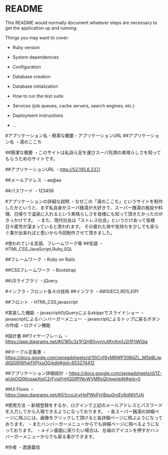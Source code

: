 # README

This README would normally document whatever steps are necessary to get the
application up and running.

Things you may want to cover:

* Ruby version

* System dependencies

* Configuration

* Database creation

* Database initialization

* How to run the test suite

* Services (job queues, cache servers, search engines, etc.)

* Deployment instructions

* ...

#アプリケーション名・簡潔な概要・アプリケーションURL
##アプリケーション名
・湯のここち

##簡潔な概要
・このサイトは私自ら足を運びスーパ先頭の素晴らしさを知ってもらうためのサイトです。

##アプリケーションURL
・http://52.195.6.237/

##メールアドレス
・aa@aa

##パスワード
・123456


#アプリケーションの詳細な説明
・なぜこの「湯のここち」というサイトを制作したかというと、まず私自身がスーパ銭湯が大好きで、スーパー銭湯の施設や料理、日帰りで温泉に入れるという素晴らしさを皆様にも知って頂きたかったのがきっかけです。
・また、現代社会は「ストレス社会」というだけあって皆様日々疲労が溜まっていると思われます。
その疲れた体や気持ちを少しでも安らぐ事が出来ればと思いから今回制作させて頂きました。

#使われている言語、フレームワーク等
##言語
・HTML,CSS,JavaScript,Ruby,SQL

##フレームワーク
・Ruby on Rails

##CSSフレームワーク
・Bootstrap

##JSライブラリ
・jQuery


#インフラ・フロント各々の技術
##インフラ
・AWS(EC2,RDS,EIP)

##フロント
・HTML,CSS,javascript


#実装した機能
・javascriptのjQueryによるskipprでスライドショー
・javascriptによるハンバーガーメニュー
・javascriptによるトップに戻るボタンの作成
・ログイン機能

#設計書
##ワイヤーフレーム
・https://app.diagrams.net/#G185c3z1FQH85vynnJtKnXm1J2t1FhWQja

##テーブル定義書
・https://docs.google.com/spreadsheets/d/10iCvf6yMRWP30BdZL_M5bBLjwdtQG9IWfxkfXPjxsO0/edit#gid=653274412

##アプリケーション詳細設計
・https://docs.google.com/spreadsheets/d/1Z-wUpOQ0KcpaaXjqC2rFyjaYnHQQfPlNyWVMRsQhIqw/edit#gid=0

##UI Flows
・https://app.diagrams.net/#G1ccoJcyHqPWoFrlrBpu0roEv6qNIVfJ4j


#使用方法
・新規登録をするか、ログインで上記のメールアドレスとパスワードを入力してから入場できるようになっております。
・各スーパー銭湯の詳細ページに飛ぶには、画像をクリックして頂けると各詳細ページに飛ぶようになっております。
・またハンバーガーメニューからでも詳細ページに飛べるようになっております。
・メイン画面に戻りたい場合は、左端のアイコンを押すかハンバーガーメニューからでも戻る事ができます。

#作者
・渡邊義信






